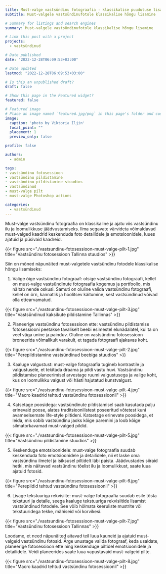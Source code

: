 ```yaml
---
title: Must-valge vastsündinu fotograafia - klassikalise puudutuse lisamine
subtitle: Must-valgele vastsündinufotole klassikalise hõngu lisamine

# Summary for listings and search engines
summary: Must-valgele vastsündinufotole klassikalise hõngu lisamine

# Link this post with a project
projects: 
  - vastsündinud

# Date published
date: "2022-12-28T06:09:53+03:00"

# Date updated
lastmod: "2022-12-28T06:09:53+03:00"

# Is this an unpublished draft?
draft: false

# Show this page in the Featured widget?
featured: false

# Featured image
# Place an image named `featured.jpg/png` in this page's folder and customize its options here.
image:
  caption: 'photo by Viktoria Iljin'
  focal_point: ""
  placement: 1
  preview_only: false

profile: false

authors:
  - admin

tags:
- vastsündinu fotosessioon 
- vastsündinu pildistamine
- vastsündinu pildistamine stuudios
- vastsündinud
- must-valge pilt
- must-valge Photoshop actions

categories:
  - vastsündinud
---
```

Must-valge vastsündinu fotograafia on klassikaline ja ajatu viis vastsündinu ilu ja loomulikkuse jäädvustamiseks. Ilma segavate värvideta võimaldavad must-valged kaadrid keskenduda foto detailidele ja emotsioonidele, luues ajatuid ja püsivaid kaadreid.

{{< figure src="./vastsundinu-fotosessioon-must-valge-pilt-1.jpg" title="Vastsündinu fotosessioon Tallinna stuudios" >}}

Siin on mõned näpunäited must-valgetele vastsündinu fotodele klassikalise hõngu lisamiseks:

1. Valige õige vastsündinu fotograaf: otsige vastsündinu fotograafi, kellel on must-valge vastsündinute fotograafia kogemus ja portfoolio, mis näitab nende oskusi. Samuti on oluline valida vastsündinu fotograafi, kellel on õrn, kannatlik ja hoolitsev käitumine, sest vastsündinud võivad olla ettearvamatud.

{{< figure src="./vastsundinu-fotosessioon-must-valge-pilt-3.jpg" title="Vastsündinud kaksikute pildistamine Tallinnas" >}}

2. Planeerige vastsündinu fotosessioon ette: vastsündinu pildistamise fotosessiooni peetakse tavaliselt beebi esimestel elunädalatel, kui ta on veel väga unine ja painduv. Oluline on vastsündinu fotosessioon broneerida võimalikult varakult, et tagada fotograafi ajakavas koht.

{{< figure src="./vastsundinu-fotosessioon-must-valge-pilt-2.jpg" title="Perepildistamine vastsündinud beebiga stuudios" >}}

3. Kaaluge valgustust: must-valge fotograafia tugineb kontrastile ja valgustusele, et tekitada draama ja pildi vastu huvi. Vastsündinu pildistamise planeerimisel arvestage ruumi valgustusega ja valige koht, kus on loomulikku valgust või hästi hajutatud kunstvalgust.

{{< figure src="./vastsundinu-fotosessioon-must-valge-pilt-4.jpg" title="Macro kaadrid tehtud vastsündinu fotosessioonil" >}}

4. Katsetage poosidega: vastsündinute pildistamisel saab kasutada palju erinevaid poose, alates traditsioonilistest poseeritud võtetest kuni avameelsemate life-style piltideni. Katsetage erinevate poosidega, et leida, mis sobib vastsündinu jaoks kõige paremini ja loob kõige silmatorkavamad must-valged pildid.

{{< figure src="./vastsundinu-fotosessioon-must-valge-pilt-5.jpg" title="Vastsündinu pildistamine stuudios" >}}

5. Keskenduge emotsioonidele: must-valge fotograafia suudab keskenduda foto emotsioonidele ja detailidele, nii et laske oma vastsündinu ilmetel ja isiksusel piltidelt läbi paista. Jäädvustades siiraid hetki, mis näitavad vastsündinu tõelist ilu ja loomulikkust, saate luua ajatuid fotosid.

{{< figure src="./vastsundinu-fotosessioon-must-valge-pilt-6.jpg" title="Perepildid tehtud vastsündinu fotosessioonil" >}}

6. Lisage tekstuuriga rekvisiite: must-valge fotograafia suudab esile tõsta tekstuuri ja detaile, seega kaaluge tekstuuriga rekvisiitide lisamist vastsündinud fotodele. See võib hõlmata keeruliste mustrite või tekstuuridega tekke, mähiseid või korvikesi.

{{< figure src="./vastsundinu-fotosessioon-must-valge-pilt-7.jpg" title="Vastsündinu fotosessioon Tallinnas" >}}

Loodame, et need näpunäited aitavad teil luua kauneid ja ajatuid must-valgeid vastsündinu fotosid. Ärge unustage valida fotograaf, keda usaldate, planeerige fotosessioon ette ning keskenduge piltidel emotsioonidele ja detailidele. Veidi planeerides saate luua vapustavaid must-valgeid pilte.

{{< figure src="./vastsundinu-fotosessioon-must-valge-pilt-8.jpg" title="Macro kaadrid tehtud vastsündinu fotosessioonil" >}}
